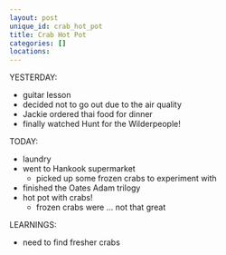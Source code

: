 ```yaml
---
layout: post
unique_id: crab_hot_pot
title: Crab Hot Pot
categories: []
locations: 
---
```


YESTERDAY:
* guitar lesson
* decided not to go out due to the air quality
* Jackie ordered thai food for dinner
* finally watched Hunt for the Wilderpeople!

TODAY:
* laundry
* went to Hankook supermarket
  * picked up some frozen crabs to experiment with
* finished the Oates Adam trilogy
* hot pot with crabs!
  * frozen crabs were ... not that great

LEARNINGS:
* need to find fresher crabs

